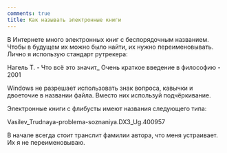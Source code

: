 ```yaml
---
comments: true
title: Как называть электронные книги
---
```


В Интернете много электронных книг с беспорядочным названием. Чтобы в будущем их можно было найти, их нужно переименовывать. Лично я использую стандарт рутрекера:

Нагель Т. - Что всё это значит_ Очень краткое введение в философию - 2001

Windows не разрешает использовать знак вопроса, кавычки и двоеточие в названии файла. Вместо них используй подчёркивание.

Электронные книги с флибусты имеют названия следующего типа:

Vasilev_Trudnaya-problema-soznaniya.DX3_Ug.400957

В начале всегда стоит транслит фамилии автора, что меня устраивает. Их я не переименовываю.